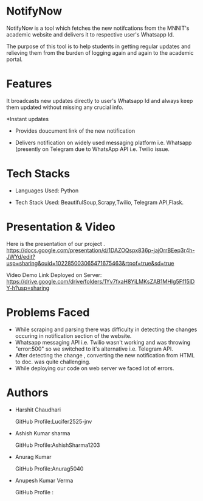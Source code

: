 # NotifyNow
NotifyNow is a tool which fetches the new notifcations from the MNNIT's academic website and delivers it to respective user's Whatsapp Id.

The purpose of this tool is to help students in getting regular updates and relieving them from the burden of logging again and again to the academic portal.

# Features
It broadcasts new updates directly to user's Whatsapp Id and always keep them updated without missing any crucial info.

*Instant updates

* Provides doucument link of the new notification

* Delivers notification on widely used messaging platform i.e. Whatsapp (presently on Telegram due to WhatsApp API i.e. Twilio issue.

# Tech Stacks
* Languages Used: Python 

* Tech Stack Used: BeautifulSoup,Scrapy,Twilio, Telegram API,Flask.

# Presentation & Video
  Here is the presentation of our project .                 
    https://docs.google.com/presentation/d/1DAZOQspx836p-jajOrrBEep3r4h-JWYd/edit?usp=sharing&ouid=102285003065471675463&rtpof=true&sd=true
  
  Video Demo Link Deployed on Server: https://drive.google.com/drive/folders/1Yv7fxaH8YiLMKsZAB1MHIg5Ff15lDY-h?usp=sharing
# Problems Faced

* While scraping and parsing there was difficulty  in detecting the changes occuring in notification section of the website.
* Whatsapp messaging API i.e. Twilio wasn't working and was throwing "error:500" so we switched to it's alternative i.e. Telegram API.
* After detecting the change , converting the new notification from HTML to doc. was quite challenging.
* While deploying our code on web server we faced lot of errors.

# Authors

* Harshit Chaudhari

   GitHub Profile:Lucifer2525-jnv

* Ashish Kumar sharma

   GitHub Profile:AshishSharma1203

* Anurag Kumar

   GitHub Profile:Anurag5040

* Anupesh Kumar Verma 

   GitHub Profile :
